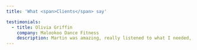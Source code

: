 ```yaml
---
title: 'What <span>Clients</span> say'

testimonials:
  - title: Olivia Griffin
    company: Malookoo Dance Fitness
    description: Martin was amazing, really listened to what I needed, understood my vision for the website and totally created what I envisaged from scratch. His support and reliability has been incrediable and I would definitley use him again and 100% recommned him.
---
```

